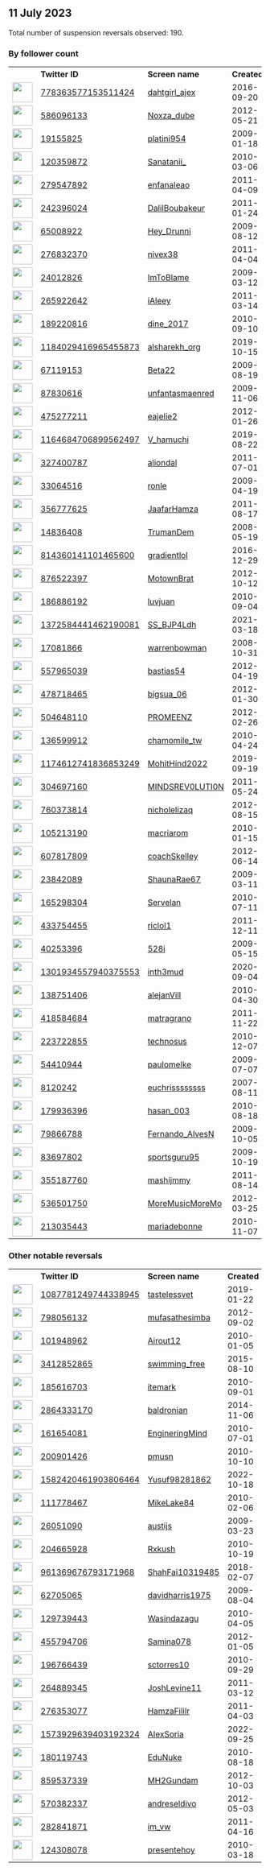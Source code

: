 
## 11 July 2023
Total number of suspension reversals observed: 190.

### By follower count
<table><tr><th></th><th align="left">Twitter ID</th><th align="left">Screen name</th>
<th align="left">Created</th><th align="left">Status</th><th align="left">Suspended</th><th align="left">Followers</th>
<tr><td><a href="https://pbs.twimg.com/profile_images/1668004364680609793/WBu-bGcX_normal.jpg"><img src="https://pbs.twimg.com/profile_images/1668004364680609793/WBu-bGcX_normal.jpg" width="40px" height="40px" align="center"/></a></td><td><a href="https://twitter.com/intent/user?user_id=778363577153511424">778363577153511424</a></td><td><a href="https://twitter.com/dahtgirl_ajex">dahtgirl_ajex</a></td><td>2016-09-20</td><td align="center"></td><td></td><td>123380</td></tr>
<tr><td><a href="https://pbs.twimg.com/profile_images/1591379492295114752/MlsKHOQk_normal.jpg"><img src="https://pbs.twimg.com/profile_images/1591379492295114752/MlsKHOQk_normal.jpg" width="40px" height="40px" align="center"/></a></td><td><a href="https://twitter.com/intent/user?user_id=586096133">586096133</a></td><td><a href="https://twitter.com/Noxza_dube">Noxza_dube</a></td><td>2012-05-21</td><td align="center"></td><td>2022-12-29</td><td>34502</td></tr>
<tr><td><a href="https://pbs.twimg.com/profile_images/1588174665465450498/CGZYPNAk_normal.jpg"><img src="https://pbs.twimg.com/profile_images/1588174665465450498/CGZYPNAk_normal.jpg" width="40px" height="40px" align="center"/></a></td><td><a href="https://twitter.com/intent/user?user_id=19155825">19155825</a></td><td><a href="https://twitter.com/platini954">platini954</a></td><td>2009-01-18</td><td align="center"></td><td>2023-02-06</td><td>20789</td></tr>
<tr><td><a href="https://pbs.twimg.com/profile_images/1641774967778885633/YjExEWHS_normal.jpg"><img src="https://pbs.twimg.com/profile_images/1641774967778885633/YjExEWHS_normal.jpg" width="40px" height="40px" align="center"/></a></td><td><a href="https://twitter.com/intent/user?user_id=120359872">120359872</a></td><td><a href="https://twitter.com/Sanatanii_">Sanatanii_</a></td><td>2010-03-06</td><td align="center"></td><td></td><td>20383</td></tr>
<tr><td><a href="https://pbs.twimg.com/profile_images/1639707502211133440/BO2yxmh1_normal.jpg"><img src="https://pbs.twimg.com/profile_images/1639707502211133440/BO2yxmh1_normal.jpg" width="40px" height="40px" align="center"/></a></td><td><a href="https://twitter.com/intent/user?user_id=279547892">279547892</a></td><td><a href="https://twitter.com/enfanaleao">enfanaleao</a></td><td>2011-04-09</td><td align="center"></td><td></td><td>18096</td></tr>
<tr><td><a href="https://pbs.twimg.com/profile_images/1628130608202321949/7AMMEbUk_normal.jpg"><img src="https://pbs.twimg.com/profile_images/1628130608202321949/7AMMEbUk_normal.jpg" width="40px" height="40px" align="center"/></a></td><td><a href="https://twitter.com/intent/user?user_id=242396024">242396024</a></td><td><a href="https://twitter.com/DalilBoubakeur">DalilBoubakeur</a></td><td>2011-01-24</td><td align="center">🔒</td><td></td><td>16949</td></tr>
<tr><td><a href="https://pbs.twimg.com/profile_images/1657615071386943488/Rr_JorVQ_normal.jpg"><img src="https://pbs.twimg.com/profile_images/1657615071386943488/Rr_JorVQ_normal.jpg" width="40px" height="40px" align="center"/></a></td><td><a href="https://twitter.com/intent/user?user_id=65008922">65008922</a></td><td><a href="https://twitter.com/Hey_Drunni">Hey_Drunni</a></td><td>2009-08-12</td><td align="center"></td><td>2022-08-07</td><td>14805</td></tr>
<tr><td><a href="https://pbs.twimg.com/profile_images/1814597094/nivex38_normal.jpg"><img src="https://pbs.twimg.com/profile_images/1814597094/nivex38_normal.jpg" width="40px" height="40px" align="center"/></a></td><td><a href="https://twitter.com/intent/user?user_id=276832370">276832370</a></td><td><a href="https://twitter.com/nivex38">nivex38</a></td><td>2011-04-04</td><td align="center"></td><td>2023-06-03</td><td>12629</td></tr>
<tr><td><a href="https://pbs.twimg.com/profile_images/1622811541413429249/5l4cBBMZ_normal.jpg"><img src="https://pbs.twimg.com/profile_images/1622811541413429249/5l4cBBMZ_normal.jpg" width="40px" height="40px" align="center"/></a></td><td><a href="https://twitter.com/intent/user?user_id=24012826">24012826</a></td><td><a href="https://twitter.com/ImToBlame">ImToBlame</a></td><td>2009-03-12</td><td align="center"></td><td></td><td>10404</td></tr>
<tr><td><a href="https://pbs.twimg.com/profile_images/1501198421750857741/b06S3qTH_normal.jpg"><img src="https://pbs.twimg.com/profile_images/1501198421750857741/b06S3qTH_normal.jpg" width="40px" height="40px" align="center"/></a></td><td><a href="https://twitter.com/intent/user?user_id=265922642">265922642</a></td><td><a href="https://twitter.com/iAleey">iAleey</a></td><td>2011-03-14</td><td align="center"></td><td>2022-08-17</td><td>9059</td></tr>
<tr><td><a href="https://pbs.twimg.com/profile_images/1647568950941609985/mnK4hhx__normal.jpg"><img src="https://pbs.twimg.com/profile_images/1647568950941609985/mnK4hhx__normal.jpg" width="40px" height="40px" align="center"/></a></td><td><a href="https://twitter.com/intent/user?user_id=189220816">189220816</a></td><td><a href="https://twitter.com/dine_2017">dine_2017</a></td><td>2010-09-10</td><td align="center"></td><td></td><td>7315</td></tr>
<tr><td><a href="https://pbs.twimg.com/profile_images/1225378914450595840/C4kW-yq7_normal.png"><img src="https://pbs.twimg.com/profile_images/1225378914450595840/C4kW-yq7_normal.png" width="40px" height="40px" align="center"/></a></td><td><a href="https://twitter.com/intent/user?user_id=1184029416965455873">1184029416965455873</a></td><td><a href="https://twitter.com/alsharekh_org">alsharekh_org</a></td><td>2019-10-15</td><td align="center"></td><td>2023-06-17</td><td>7004</td></tr>
<tr><td><a href="https://pbs.twimg.com/profile_images/747751303930052608/WkCx6uyI_normal.jpg"><img src="https://pbs.twimg.com/profile_images/747751303930052608/WkCx6uyI_normal.jpg" width="40px" height="40px" align="center"/></a></td><td><a href="https://twitter.com/intent/user?user_id=67119153">67119153</a></td><td><a href="https://twitter.com/Beta22">Beta22</a></td><td>2009-08-19</td><td align="center"></td><td></td><td>6551</td></tr>
<tr><td><a href="https://pbs.twimg.com/profile_images/1566208356045492226/3Xn9qvtv_normal.jpg"><img src="https://pbs.twimg.com/profile_images/1566208356045492226/3Xn9qvtv_normal.jpg" width="40px" height="40px" align="center"/></a></td><td><a href="https://twitter.com/intent/user?user_id=87830616">87830616</a></td><td><a href="https://twitter.com/unfantasmaenred">unfantasmaenred</a></td><td>2009-11-06</td><td align="center"></td><td>2023-01-08</td><td>6097</td></tr>
<tr><td><a href="https://pbs.twimg.com/profile_images/1435822794097532928/1_dxo8H3_normal.jpg"><img src="https://pbs.twimg.com/profile_images/1435822794097532928/1_dxo8H3_normal.jpg" width="40px" height="40px" align="center"/></a></td><td><a href="https://twitter.com/intent/user?user_id=475277211">475277211</a></td><td><a href="https://twitter.com/eajelie2">eajelie2</a></td><td>2012-01-26</td><td align="center"></td><td>2022-03-06</td><td>5822</td></tr>
<tr><td><a href="https://pbs.twimg.com/profile_images/1679439696643129346/7x1ik8ro_normal.jpg"><img src="https://pbs.twimg.com/profile_images/1679439696643129346/7x1ik8ro_normal.jpg" width="40px" height="40px" align="center"/></a></td><td><a href="https://twitter.com/intent/user?user_id=1164684706899562497">1164684706899562497</a></td><td><a href="https://twitter.com/V_hamuchi">V_hamuchi</a></td><td>2019-08-22</td><td align="center"></td><td>2023-02-03</td><td>5649</td></tr>
<tr><td><a href="https://pbs.twimg.com/profile_images/1187421618450112512/32ZGIWya_normal.jpg"><img src="https://pbs.twimg.com/profile_images/1187421618450112512/32ZGIWya_normal.jpg" width="40px" height="40px" align="center"/></a></td><td><a href="https://twitter.com/intent/user?user_id=327400787">327400787</a></td><td><a href="https://twitter.com/aliondal">aliondal</a></td><td>2011-07-01</td><td align="center"></td><td>2023-07-11</td><td>4971</td></tr>
<tr><td><a href="https://pbs.twimg.com/profile_images/1539815781277413376/qzRKp0ch_normal.jpg"><img src="https://pbs.twimg.com/profile_images/1539815781277413376/qzRKp0ch_normal.jpg" width="40px" height="40px" align="center"/></a></td><td><a href="https://twitter.com/intent/user?user_id=33064516">33064516</a></td><td><a href="https://twitter.com/ronle">ronle</a></td><td>2009-04-19</td><td align="center"></td><td>2023-01-26</td><td>4349</td></tr>
<tr><td><a href="https://pbs.twimg.com/profile_images/1419268316003250176/06_D-IoI_normal.jpg"><img src="https://pbs.twimg.com/profile_images/1419268316003250176/06_D-IoI_normal.jpg" width="40px" height="40px" align="center"/></a></td><td><a href="https://twitter.com/intent/user?user_id=356777625">356777625</a></td><td><a href="https://twitter.com/JaafarHamza">JaafarHamza</a></td><td>2011-08-17</td><td align="center"></td><td>2023-01-13</td><td>3451</td></tr>
<tr><td><a href="https://pbs.twimg.com/profile_images/1532411202680369156/JrQsyQiN_normal.jpg"><img src="https://pbs.twimg.com/profile_images/1532411202680369156/JrQsyQiN_normal.jpg" width="40px" height="40px" align="center"/></a></td><td><a href="https://twitter.com/intent/user?user_id=14836408">14836408</a></td><td><a href="https://twitter.com/TrumanDem">TrumanDem</a></td><td>2008-05-19</td><td align="center"></td><td>2023-01-12</td><td>3449</td></tr>
<tr><td><a href="https://pbs.twimg.com/profile_images/1678695350255640577/mgkbRl15_normal.jpg"><img src="https://pbs.twimg.com/profile_images/1678695350255640577/mgkbRl15_normal.jpg" width="40px" height="40px" align="center"/></a></td><td><a href="https://twitter.com/intent/user?user_id=814360141101465600">814360141101465600</a></td><td><a href="https://twitter.com/gradientlol">gradientlol</a></td><td>2016-12-29</td><td align="center"></td><td>2023-05-01</td><td>3248</td></tr>
<tr><td><a href="https://pbs.twimg.com/profile_images/1629290423876239361/m_DnjtAS_normal.jpg"><img src="https://pbs.twimg.com/profile_images/1629290423876239361/m_DnjtAS_normal.jpg" width="40px" height="40px" align="center"/></a></td><td><a href="https://twitter.com/intent/user?user_id=876522397">876522397</a></td><td><a href="https://twitter.com/MotownBrat">MotownBrat</a></td><td>2012-10-12</td><td align="center"></td><td></td><td>3184</td></tr>
<tr><td><a href="https://pbs.twimg.com/profile_images/1678748459396997121/AZL-pwHV_normal.jpg"><img src="https://pbs.twimg.com/profile_images/1678748459396997121/AZL-pwHV_normal.jpg" width="40px" height="40px" align="center"/></a></td><td><a href="https://twitter.com/intent/user?user_id=186886192">186886192</a></td><td><a href="https://twitter.com/luvjuan">luvjuan</a></td><td>2010-09-04</td><td align="center"></td><td>2023-06-18</td><td>3106</td></tr>
<tr><td><a href="https://pbs.twimg.com/profile_images/1652584470246215680/iSoJHs2o_normal.jpg"><img src="https://pbs.twimg.com/profile_images/1652584470246215680/iSoJHs2o_normal.jpg" width="40px" height="40px" align="center"/></a></td><td><a href="https://twitter.com/intent/user?user_id=1372584441462190081">1372584441462190081</a></td><td><a href="https://twitter.com/SS_BJP4Ldh">SS_BJP4Ldh</a></td><td>2021-03-18</td><td align="center"></td><td></td><td>3039</td></tr>
<tr><td><a href="https://pbs.twimg.com/profile_images/1328117237522132993/-j5pPSIz_normal.jpg"><img src="https://pbs.twimg.com/profile_images/1328117237522132993/-j5pPSIz_normal.jpg" width="40px" height="40px" align="center"/></a></td><td><a href="https://twitter.com/intent/user?user_id=17081866">17081866</a></td><td><a href="https://twitter.com/warrenbowman">warrenbowman</a></td><td>2008-10-31</td><td align="center"></td><td></td><td>2825</td></tr>
<tr><td><a href="https://pbs.twimg.com/profile_images/1441808591816560641/Ld4B5OC4_normal.jpg"><img src="https://pbs.twimg.com/profile_images/1441808591816560641/Ld4B5OC4_normal.jpg" width="40px" height="40px" align="center"/></a></td><td><a href="https://twitter.com/intent/user?user_id=557965039">557965039</a></td><td><a href="https://twitter.com/bastias54">bastias54</a></td><td>2012-04-19</td><td align="center"></td><td>2023-07-09</td><td>2801</td></tr>
<tr><td><a href="https://pbs.twimg.com/profile_images/1675890130555486211/U8y6mI4p_normal.jpg"><img src="https://pbs.twimg.com/profile_images/1675890130555486211/U8y6mI4p_normal.jpg" width="40px" height="40px" align="center"/></a></td><td><a href="https://twitter.com/intent/user?user_id=478718465">478718465</a></td><td><a href="https://twitter.com/bigsua_06">bigsua_06</a></td><td>2012-01-30</td><td align="center"></td><td>2022-11-28</td><td>2744</td></tr>
<tr><td><a href="https://pbs.twimg.com/profile_images/1675587730292473859/UNaGu_Xl_normal.jpg"><img src="https://pbs.twimg.com/profile_images/1675587730292473859/UNaGu_Xl_normal.jpg" width="40px" height="40px" align="center"/></a></td><td><a href="https://twitter.com/intent/user?user_id=504648110">504648110</a></td><td><a href="https://twitter.com/PROMEENZ">PROMEENZ</a></td><td>2012-02-26</td><td align="center"></td><td>2023-05-27</td><td>2631</td></tr>
<tr><td><a href="https://pbs.twimg.com/profile_images/1333437104517386240/eoyloljX_normal.jpg"><img src="https://pbs.twimg.com/profile_images/1333437104517386240/eoyloljX_normal.jpg" width="40px" height="40px" align="center"/></a></td><td><a href="https://twitter.com/intent/user?user_id=136599912">136599912</a></td><td><a href="https://twitter.com/chamomile_tw">chamomile_tw</a></td><td>2010-04-24</td><td align="center"></td><td>2023-05-27</td><td>2615</td></tr>
<tr><td><a href="https://pbs.twimg.com/profile_images/1635695216509476865/RS7qQ_ek_normal.jpg"><img src="https://pbs.twimg.com/profile_images/1635695216509476865/RS7qQ_ek_normal.jpg" width="40px" height="40px" align="center"/></a></td><td><a href="https://twitter.com/intent/user?user_id=1174612741836853249">1174612741836853249</a></td><td><a href="https://twitter.com/MohitHind2022">MohitHind2022</a></td><td>2019-09-19</td><td align="center"></td><td>2023-07-09</td><td>2566</td></tr>
<tr><td><a href="https://pbs.twimg.com/profile_images/1334441625716744192/_1uGy4rK_normal.jpg"><img src="https://pbs.twimg.com/profile_images/1334441625716744192/_1uGy4rK_normal.jpg" width="40px" height="40px" align="center"/></a></td><td><a href="https://twitter.com/intent/user?user_id=304697160">304697160</a></td><td><a href="https://twitter.com/MINDSREV0LUTI0N">MINDSREV0LUTI0N</a></td><td>2011-05-24</td><td align="center"></td><td>2022-10-28</td><td>2498</td></tr>
<tr><td><a href="https://pbs.twimg.com/profile_images/1390676014972407810/Agz9wWCw_normal.jpg"><img src="https://pbs.twimg.com/profile_images/1390676014972407810/Agz9wWCw_normal.jpg" width="40px" height="40px" align="center"/></a></td><td><a href="https://twitter.com/intent/user?user_id=760373814">760373814</a></td><td><a href="https://twitter.com/nicholelizaq">nicholelizaq</a></td><td>2012-08-15</td><td align="center"></td><td>2023-05-03</td><td>2423</td></tr>
<tr><td><a href="https://pbs.twimg.com/profile_images/1613871560070242306/z6uchuI4_normal.jpg"><img src="https://pbs.twimg.com/profile_images/1613871560070242306/z6uchuI4_normal.jpg" width="40px" height="40px" align="center"/></a></td><td><a href="https://twitter.com/intent/user?user_id=105213190">105213190</a></td><td><a href="https://twitter.com/macriarom">macriarom</a></td><td>2010-01-15</td><td align="center"></td><td>2023-01-14</td><td>2398</td></tr>
<tr><td><a href="https://pbs.twimg.com/profile_images/1421997850230235143/H-1wmW7g_normal.jpg"><img src="https://pbs.twimg.com/profile_images/1421997850230235143/H-1wmW7g_normal.jpg" width="40px" height="40px" align="center"/></a></td><td><a href="https://twitter.com/intent/user?user_id=607817809">607817809</a></td><td><a href="https://twitter.com/coachSkelley">coachSkelley</a></td><td>2012-06-14</td><td align="center"></td><td>2023-06-21</td><td>2392</td></tr>
<tr><td><a href="https://pbs.twimg.com/profile_images/1379170896645079053/nUqebqsA_normal.jpg"><img src="https://pbs.twimg.com/profile_images/1379170896645079053/nUqebqsA_normal.jpg" width="40px" height="40px" align="center"/></a></td><td><a href="https://twitter.com/intent/user?user_id=23842089">23842089</a></td><td><a href="https://twitter.com/ShaunaRae67">ShaunaRae67</a></td><td>2009-03-11</td><td align="center"></td><td>2023-01-12</td><td>2373</td></tr>
<tr><td><a href="https://pbs.twimg.com/profile_images/1540399951586373632/FSDfVdyT_normal.jpg"><img src="https://pbs.twimg.com/profile_images/1540399951586373632/FSDfVdyT_normal.jpg" width="40px" height="40px" align="center"/></a></td><td><a href="https://twitter.com/intent/user?user_id=165298304">165298304</a></td><td><a href="https://twitter.com/Servelan">Servelan</a></td><td>2010-07-11</td><td align="center"></td><td>2022-10-15</td><td>2351</td></tr>
<tr><td><a href="https://pbs.twimg.com/profile_images/1375559032757440512/09n1AfqO_normal.jpg"><img src="https://pbs.twimg.com/profile_images/1375559032757440512/09n1AfqO_normal.jpg" width="40px" height="40px" align="center"/></a></td><td><a href="https://twitter.com/intent/user?user_id=433754455">433754455</a></td><td><a href="https://twitter.com/riclol1">riclol1</a></td><td>2011-12-11</td><td align="center"></td><td>2023-07-10</td><td>2200</td></tr>
<tr><td><a href="https://pbs.twimg.com/profile_images/1447191591421087749/gmqjPUz4_normal.jpg"><img src="https://pbs.twimg.com/profile_images/1447191591421087749/gmqjPUz4_normal.jpg" width="40px" height="40px" align="center"/></a></td><td><a href="https://twitter.com/intent/user?user_id=40253396">40253396</a></td><td><a href="https://twitter.com/528i">528i</a></td><td>2009-05-15</td><td align="center"></td><td>2022-12-06</td><td>2120</td></tr>
<tr><td><a href="https://pbs.twimg.com/profile_images/1679116830764421120/KPeOchI3_normal.jpg"><img src="https://pbs.twimg.com/profile_images/1679116830764421120/KPeOchI3_normal.jpg" width="40px" height="40px" align="center"/></a></td><td><a href="https://twitter.com/intent/user?user_id=1301934557940375553">1301934557940375553</a></td><td><a href="https://twitter.com/inth3mud">inth3mud</a></td><td>2020-09-04</td><td align="center"></td><td>2023-07-05</td><td>2113</td></tr>
<tr><td><a href="https://pbs.twimg.com/profile_images/1637222553813917696/FXYdfosI_normal.jpg"><img src="https://pbs.twimg.com/profile_images/1637222553813917696/FXYdfosI_normal.jpg" width="40px" height="40px" align="center"/></a></td><td><a href="https://twitter.com/intent/user?user_id=138751406">138751406</a></td><td><a href="https://twitter.com/alejanVill">alejanVill</a></td><td>2010-04-30</td><td align="center"></td><td>2023-07-10</td><td>1914</td></tr>
<tr><td><a href="https://pbs.twimg.com/profile_images/1663112181209083904/bRTGolvS_normal.jpg"><img src="https://pbs.twimg.com/profile_images/1663112181209083904/bRTGolvS_normal.jpg" width="40px" height="40px" align="center"/></a></td><td><a href="https://twitter.com/intent/user?user_id=418584684">418584684</a></td><td><a href="https://twitter.com/matragrano">matragrano</a></td><td>2011-11-22</td><td align="center"></td><td>2023-07-06</td><td>1911</td></tr>
<tr><td><a href="https://pbs.twimg.com/profile_images/1260288868391280640/0oLfoQ4b_normal.jpg"><img src="https://pbs.twimg.com/profile_images/1260288868391280640/0oLfoQ4b_normal.jpg" width="40px" height="40px" align="center"/></a></td><td><a href="https://twitter.com/intent/user?user_id=223722855">223722855</a></td><td><a href="https://twitter.com/technosus">technosus</a></td><td>2010-12-07</td><td align="center"></td><td>2023-07-10</td><td>1825</td></tr>
<tr><td><a href="https://pbs.twimg.com/profile_images/1670083863631020032/osV_JJxX_normal.jpg"><img src="https://pbs.twimg.com/profile_images/1670083863631020032/osV_JJxX_normal.jpg" width="40px" height="40px" align="center"/></a></td><td><a href="https://twitter.com/intent/user?user_id=54410944">54410944</a></td><td><a href="https://twitter.com/paulomelke">paulomelke</a></td><td>2009-07-07</td><td align="center"></td><td>2022-11-08</td><td>1440</td></tr>
<tr><td><a href="https://pbs.twimg.com/profile_images/1657734451378503680/422-GnKD_normal.jpg"><img src="https://pbs.twimg.com/profile_images/1657734451378503680/422-GnKD_normal.jpg" width="40px" height="40px" align="center"/></a></td><td><a href="https://twitter.com/intent/user?user_id=8120242">8120242</a></td><td><a href="https://twitter.com/euchrissssssss">euchrissssssss</a></td><td>2007-08-11</td><td align="center"></td><td>2022-09-23</td><td>1429</td></tr>
<tr><td><a href="https://pbs.twimg.com/profile_images/1624741936979402753/jqECM0ss_normal.jpg"><img src="https://pbs.twimg.com/profile_images/1624741936979402753/jqECM0ss_normal.jpg" width="40px" height="40px" align="center"/></a></td><td><a href="https://twitter.com/intent/user?user_id=179936396">179936396</a></td><td><a href="https://twitter.com/hasan_003">hasan_003</a></td><td>2010-08-18</td><td align="center"></td><td>2023-03-03</td><td>1401</td></tr>
<tr><td><a href="https://pbs.twimg.com/profile_images/1575549636810575873/QanIzTiF_normal.jpg"><img src="https://pbs.twimg.com/profile_images/1575549636810575873/QanIzTiF_normal.jpg" width="40px" height="40px" align="center"/></a></td><td><a href="https://twitter.com/intent/user?user_id=79866788">79866788</a></td><td><a href="https://twitter.com/Fernando_AlvesN">Fernando_AlvesN</a></td><td>2009-10-05</td><td align="center"></td><td>2022-12-30</td><td>1393</td></tr>
<tr><td><a href="https://pbs.twimg.com/profile_images/1573806618415882240/fGvxAu8a_normal.jpg"><img src="https://pbs.twimg.com/profile_images/1573806618415882240/fGvxAu8a_normal.jpg" width="40px" height="40px" align="center"/></a></td><td><a href="https://twitter.com/intent/user?user_id=83697802">83697802</a></td><td><a href="https://twitter.com/sportsguru95">sportsguru95</a></td><td>2009-10-19</td><td align="center"></td><td>2023-07-10</td><td>1240</td></tr>
<tr><td><a href="https://pbs.twimg.com/profile_images/1576052371213410304/jTAoTkfe_normal.jpg"><img src="https://pbs.twimg.com/profile_images/1576052371213410304/jTAoTkfe_normal.jpg" width="40px" height="40px" align="center"/></a></td><td><a href="https://twitter.com/intent/user?user_id=355187760">355187760</a></td><td><a href="https://twitter.com/mashijmmy">mashijmmy</a></td><td>2011-08-14</td><td align="center"></td><td>2023-01-09</td><td>1206</td></tr>
<tr><td><a href="https://pbs.twimg.com/profile_images/904574900890992641/uZ7P0KMe_normal.jpg"><img src="https://pbs.twimg.com/profile_images/904574900890992641/uZ7P0KMe_normal.jpg" width="40px" height="40px" align="center"/></a></td><td><a href="https://twitter.com/intent/user?user_id=536501750">536501750</a></td><td><a href="https://twitter.com/MoreMusicMoreMo">MoreMusicMoreMo</a></td><td>2012-03-25</td><td align="center"></td><td></td><td>1050</td></tr>
<tr><td><a href="https://pbs.twimg.com/profile_images/1126491586152497152/vLQZxoyX_normal.jpg"><img src="https://pbs.twimg.com/profile_images/1126491586152497152/vLQZxoyX_normal.jpg" width="40px" height="40px" align="center"/></a></td><td><a href="https://twitter.com/intent/user?user_id=213035443">213035443</a></td><td><a href="https://twitter.com/mariadebonne">mariadebonne</a></td><td>2010-11-07</td><td align="center"></td><td></td><td>1048</td></tr>
</table>

### Other notable reversals
<table><tr><th></th><th align="left">Twitter ID</th><th align="left">Screen name</th>
<th align="left">Created</th><th align="left">Status</th><th align="left">Suspended</th><th align="left">Followers</th>
<tr><td><a href="https://pbs.twimg.com/profile_images/1678517467788787712/WfszEVZv_normal.jpg"><img src="https://pbs.twimg.com/profile_images/1678517467788787712/WfszEVZv_normal.jpg" width="40px" height="40px" align="center"/></a></td><td><a href="https://twitter.com/intent/user?user_id=1087781249744338945">1087781249744338945</a></td><td><a href="https://twitter.com/tastelessvet">tastelessvet</a></td><td>2019-01-22</td><td align="center"></td><td>2023-07-10</td><td>50</td></tr>
<tr><td><a href="https://pbs.twimg.com/profile_images/1636114168456650753/p6t48_Uv_normal.jpg"><img src="https://pbs.twimg.com/profile_images/1636114168456650753/p6t48_Uv_normal.jpg" width="40px" height="40px" align="center"/></a></td><td><a href="https://twitter.com/intent/user?user_id=798056132">798056132</a></td><td><a href="https://twitter.com/mufasathesimba">mufasathesimba</a></td><td>2012-09-02</td><td align="center">🔒</td><td>2023-07-11</td><td>14</td></tr>
<tr><td><a href="https://pbs.twimg.com/profile_images/1626656686671859719/l_Rvjuha_normal.jpg"><img src="https://pbs.twimg.com/profile_images/1626656686671859719/l_Rvjuha_normal.jpg" width="40px" height="40px" align="center"/></a></td><td><a href="https://twitter.com/intent/user?user_id=101948962">101948962</a></td><td><a href="https://twitter.com/Airout12">Airout12</a></td><td>2010-01-05</td><td align="center"></td><td>2023-05-28</td><td>740</td></tr>
<tr><td><a href="https://pbs.twimg.com/profile_images/1021478479236190209/H_l235P4_normal.jpg"><img src="https://pbs.twimg.com/profile_images/1021478479236190209/H_l235P4_normal.jpg" width="40px" height="40px" align="center"/></a></td><td><a href="https://twitter.com/intent/user?user_id=3412852865">3412852865</a></td><td><a href="https://twitter.com/swimming_free">swimming_free</a></td><td>2015-08-10</td><td align="center"></td><td>2022-08-16</td><td>398</td></tr>
<tr><td><a href="https://pbs.twimg.com/profile_images/1115158419/pic09_normal.jpg"><img src="https://pbs.twimg.com/profile_images/1115158419/pic09_normal.jpg" width="40px" height="40px" align="center"/></a></td><td><a href="https://twitter.com/intent/user?user_id=185616703">185616703</a></td><td><a href="https://twitter.com/itemark">itemark</a></td><td>2010-09-01</td><td align="center"></td><td>2023-01-19</td><td>604</td></tr>
<tr><td><a href="https://pbs.twimg.com/profile_images/1061662900471939072/QC9YoPYm_normal.jpg"><img src="https://pbs.twimg.com/profile_images/1061662900471939072/QC9YoPYm_normal.jpg" width="40px" height="40px" align="center"/></a></td><td><a href="https://twitter.com/intent/user?user_id=2864333170">2864333170</a></td><td><a href="https://twitter.com/baldronian">baldronian</a></td><td>2014-11-06</td><td align="center"></td><td>2023-05-17</td><td>146</td></tr>
<tr><td><a href="https://pbs.twimg.com/profile_images/1614652215410724866/BakYh596_normal.jpg"><img src="https://pbs.twimg.com/profile_images/1614652215410724866/BakYh596_normal.jpg" width="40px" height="40px" align="center"/></a></td><td><a href="https://twitter.com/intent/user?user_id=161654081">161654081</a></td><td><a href="https://twitter.com/EngineringMind">EngineringMind</a></td><td>2010-07-01</td><td align="center"></td><td>2023-03-19</td><td>231</td></tr>
<tr><td><a href="https://pbs.twimg.com/profile_images/1584568901186174976/a_mH7bSi_normal.jpg"><img src="https://pbs.twimg.com/profile_images/1584568901186174976/a_mH7bSi_normal.jpg" width="40px" height="40px" align="center"/></a></td><td><a href="https://twitter.com/intent/user?user_id=200901426">200901426</a></td><td><a href="https://twitter.com/pmusn">pmusn</a></td><td>2010-10-10</td><td align="center"></td><td>2023-01-15</td><td>164</td></tr>
<tr><td><a href="https://pbs.twimg.com/profile_images/1586103527042080769/yqAzzEjn_normal.jpg"><img src="https://pbs.twimg.com/profile_images/1586103527042080769/yqAzzEjn_normal.jpg" width="40px" height="40px" align="center"/></a></td><td><a href="https://twitter.com/intent/user?user_id=1582420461903806464">1582420461903806464</a></td><td><a href="https://twitter.com/Yusuf98281862">Yusuf98281862</a></td><td>2022-10-18</td><td align="center"></td><td>2022-12-09</td><td>9</td></tr>
<tr><td><a href="https://pbs.twimg.com/profile_images/754460964/ls_6696_SmilingmMlake2_normal.JPG"><img src="https://pbs.twimg.com/profile_images/754460964/ls_6696_SmilingmMlake2_normal.JPG" width="40px" height="40px" align="center"/></a></td><td><a href="https://twitter.com/intent/user?user_id=111778467">111778467</a></td><td><a href="https://twitter.com/MikeLake84">MikeLake84</a></td><td>2010-02-06</td><td align="center"></td><td>2023-01-16</td><td>40</td></tr>
<tr><td><a href="https://abs.twimg.com/sticky/default_profile_images/default_profile_normal.png"><img src="https://abs.twimg.com/sticky/default_profile_images/default_profile_normal.png" width="40px" height="40px" align="center"/></a></td><td><a href="https://twitter.com/intent/user?user_id=26051090">26051090</a></td><td><a href="https://twitter.com/austijs">austijs</a></td><td>2009-03-23</td><td align="center"></td><td>2023-06-01</td><td>26</td></tr>
<tr><td><a href="https://pbs.twimg.com/profile_images/1142691832490446849/ujleX6t2_normal.jpg"><img src="https://pbs.twimg.com/profile_images/1142691832490446849/ujleX6t2_normal.jpg" width="40px" height="40px" align="center"/></a></td><td><a href="https://twitter.com/intent/user?user_id=204665928">204665928</a></td><td><a href="https://twitter.com/Rxkush">Rxkush</a></td><td>2010-10-19</td><td align="center"></td><td>2023-06-05</td><td>31</td></tr>
<tr><td><a href="https://pbs.twimg.com/profile_images/988069686016446464/IfI7KlIx_normal.jpg"><img src="https://pbs.twimg.com/profile_images/988069686016446464/IfI7KlIx_normal.jpg" width="40px" height="40px" align="center"/></a></td><td><a href="https://twitter.com/intent/user?user_id=961369676793171968">961369676793171968</a></td><td><a href="https://twitter.com/ShahFai10319485">ShahFai10319485</a></td><td>2018-02-07</td><td align="center"></td><td>2022-08-17</td><td>37</td></tr>
<tr><td><a href="https://pbs.twimg.com/profile_images/1456854274856480769/TRc13z9e_normal.jpg"><img src="https://pbs.twimg.com/profile_images/1456854274856480769/TRc13z9e_normal.jpg" width="40px" height="40px" align="center"/></a></td><td><a href="https://twitter.com/intent/user?user_id=62705065">62705065</a></td><td><a href="https://twitter.com/davidharris1975">davidharris1975</a></td><td>2009-08-04</td><td align="center"></td><td>2023-02-13</td><td>562</td></tr>
<tr><td><a href="https://pbs.twimg.com/profile_images/1286436387433127938/afuWuW5q_normal.jpg"><img src="https://pbs.twimg.com/profile_images/1286436387433127938/afuWuW5q_normal.jpg" width="40px" height="40px" align="center"/></a></td><td><a href="https://twitter.com/intent/user?user_id=129739443">129739443</a></td><td><a href="https://twitter.com/Wasindazagu">Wasindazagu</a></td><td>2010-04-05</td><td align="center"></td><td>2023-05-09</td><td>87</td></tr>
<tr><td><a href="https://pbs.twimg.com/profile_images/3018178835/598f4e308a0f96de97028e0013a80d6c_normal.jpeg"><img src="https://pbs.twimg.com/profile_images/3018178835/598f4e308a0f96de97028e0013a80d6c_normal.jpeg" width="40px" height="40px" align="center"/></a></td><td><a href="https://twitter.com/intent/user?user_id=455794706">455794706</a></td><td><a href="https://twitter.com/Samina078">Samina078</a></td><td>2012-01-05</td><td align="center">🔒</td><td>2023-02-03</td><td>218</td></tr>
<tr><td><a href="https://pbs.twimg.com/profile_images/1436470126161891332/AaGuOHkH_normal.jpg"><img src="https://pbs.twimg.com/profile_images/1436470126161891332/AaGuOHkH_normal.jpg" width="40px" height="40px" align="center"/></a></td><td><a href="https://twitter.com/intent/user?user_id=196766439">196766439</a></td><td><a href="https://twitter.com/sctorres10">sctorres10</a></td><td>2010-09-29</td><td align="center">🔒</td><td>2023-03-29</td><td>70</td></tr>
<tr><td><a href="https://pbs.twimg.com/profile_images/1636825160396226562/Bv8sOdVr_normal.jpg"><img src="https://pbs.twimg.com/profile_images/1636825160396226562/Bv8sOdVr_normal.jpg" width="40px" height="40px" align="center"/></a></td><td><a href="https://twitter.com/intent/user?user_id=264889345">264889345</a></td><td><a href="https://twitter.com/JoshLevine11">JoshLevine11</a></td><td>2011-03-12</td><td align="center">🔒</td><td>2023-03-20</td><td>208</td></tr>
<tr><td><a href="https://pbs.twimg.com/profile_images/1678535059186302978/0yXQQ3WC_normal.jpg"><img src="https://pbs.twimg.com/profile_images/1678535059186302978/0yXQQ3WC_normal.jpg" width="40px" height="40px" align="center"/></a></td><td><a href="https://twitter.com/intent/user?user_id=276353077">276353077</a></td><td><a href="https://twitter.com/HamzaFililr">HamzaFililr</a></td><td>2011-04-03</td><td align="center"></td><td>2023-01-13</td><td>249</td></tr>
<tr><td><a href="https://pbs.twimg.com/profile_images/1574085947850989568/WiF1b2yS_normal.jpg"><img src="https://pbs.twimg.com/profile_images/1574085947850989568/WiF1b2yS_normal.jpg" width="40px" height="40px" align="center"/></a></td><td><a href="https://twitter.com/intent/user?user_id=1573929639403192324">1573929639403192324</a></td><td><a href="https://twitter.com/AIexSoria">AIexSoria</a></td><td>2022-09-25</td><td align="center"></td><td>2022-12-17</td><td>4</td></tr>
<tr><td><a href="https://pbs.twimg.com/profile_images/1640847420710854657/4maonzEg_normal.jpg"><img src="https://pbs.twimg.com/profile_images/1640847420710854657/4maonzEg_normal.jpg" width="40px" height="40px" align="center"/></a></td><td><a href="https://twitter.com/intent/user?user_id=180119743">180119743</a></td><td><a href="https://twitter.com/EduNuke">EduNuke</a></td><td>2010-08-18</td><td align="center"></td><td>2023-03-31</td><td>287</td></tr>
<tr><td><a href="https://pbs.twimg.com/profile_images/1513239275571191813/fDzM_Ttj_normal.jpg"><img src="https://pbs.twimg.com/profile_images/1513239275571191813/fDzM_Ttj_normal.jpg" width="40px" height="40px" align="center"/></a></td><td><a href="https://twitter.com/intent/user?user_id=859537339">859537339</a></td><td><a href="https://twitter.com/MH2Gundam">MH2Gundam</a></td><td>2012-10-03</td><td align="center"></td><td>2023-07-06</td><td>216</td></tr>
<tr><td><a href="https://pbs.twimg.com/profile_images/1595601465694998529/LXaAX4Cx_normal.jpg"><img src="https://pbs.twimg.com/profile_images/1595601465694998529/LXaAX4Cx_normal.jpg" width="40px" height="40px" align="center"/></a></td><td><a href="https://twitter.com/intent/user?user_id=570382337">570382337</a></td><td><a href="https://twitter.com/andreseldivo">andreseldivo</a></td><td>2012-05-03</td><td align="center"></td><td>2023-01-08</td><td>321</td></tr>
<tr><td><a href="https://pbs.twimg.com/profile_images/1668004987606016003/XctLjYc1_normal.jpg"><img src="https://pbs.twimg.com/profile_images/1668004987606016003/XctLjYc1_normal.jpg" width="40px" height="40px" align="center"/></a></td><td><a href="https://twitter.com/intent/user?user_id=282841871">282841871</a></td><td><a href="https://twitter.com/im_vw">im_vw</a></td><td>2011-04-16</td><td align="center">🔒</td><td>2023-05-30</td><td>0</td></tr>
<tr><td><a href="https://pbs.twimg.com/profile_images/378800000519660985/5337507f628a8c773bef4c4a4cd11b28_normal.jpeg"><img src="https://pbs.twimg.com/profile_images/378800000519660985/5337507f628a8c773bef4c4a4cd11b28_normal.jpeg" width="40px" height="40px" align="center"/></a></td><td><a href="https://twitter.com/intent/user?user_id=124308078">124308078</a></td><td><a href="https://twitter.com/presentehoy">presentehoy</a></td><td>2010-03-18</td><td align="center">🔒</td><td>2022-12-27</td><td>1001</td></tr>
</table>
